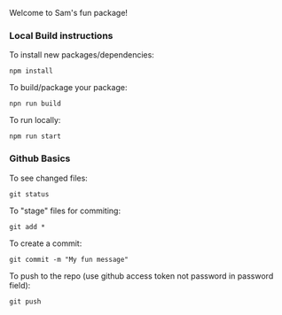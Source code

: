 Welcome to Sam's fun package!

### Local Build instructions
To install new packages/dependencies:
```
npm install
```

To build/package your package:
```
npn run build
```

To run locally:
```
npm run start
```

### Github Basics
To see changed files:
```
git status
```

To "stage" files for commiting:
```
git add *
```

To create a commit:
```
git commit -m "My fun message"
```

To push to the repo (use github access token not password in password field):
```
git push
```